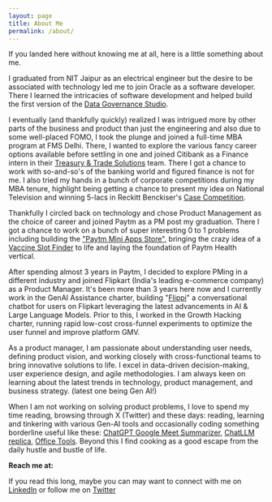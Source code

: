 ```yaml
---
layout: page
title: About Me
permalink: /about/
---
```


If you landed here without knowing me at all, here is a little something about me.

I graduated from NIT Jaipur as an electrical engineer but the desire to be associated with technology led me to join Oracle as a software developer. There I learned the intricacies of software development and helped build the first version of the [Data Governance Studio](https://docs.oracle.com/cd/E93133_01/PDF/8.0.6.0.0/OFSAA_DM_Pack_DGS_US_Regulatory_Reporting_8.0.6.0.0_User_Guide.pdf).

I eventually (and thankfully quickly) realized I was intrigued more by other parts of the business and product than just the engineering and also due to some well-placed FOMO, I took the plunge and joined a full-time MBA program at FMS Delhi. There, I wanted to explore the various fancy career options available before settling in one and joined Citibank as a Finance intern in their [Treasury & Trade Solutions](https://www.citibank.com/tts) team. There I got a chance to work with so-and-so's of the banking world and figured finance is not for me. I also tried my hands in a bunch of corporate competitions during my MBA tenure, highlight being getting a chance to present my idea on National Television and winning 5-lacs in Reckitt Benckiser's [Case Competition](https://www.youtube.com/watch?v=180lua2YSTI&t=502s).

Thankfully I circled back on technology and chose Product Management as the choice of career and joined Paytm as a PM post my graduation. There I got a chance to work on a bunch of super interesting 0 to 1 problems including building the ["Paytm Mini Apps Store"](https://www.youtube.com/watch?v=nuK7Ct59Vyk&t=3161s), bringing the crazy idea of a [Vaccine Slot Finder](https://princejain.me/2021/08/03/Building-Vaccine-Slot-Finder.html) to life and laying the foundation of Paytm Health vertical.

After spending almost 3 years in Paytm, I decided to explore PMing in a different industry and joined Flipkart (India's leading e-commerce company) as a Product Manager. It's been more than 3 years here now and I currently work in the GenAI Assistance charter, building "[Flippi](https://inc42.com/buzz/flipkart-launches-chatgpt-powered-shopping-assistant-flippi/)" a conversational chatbot for users on Flipkart leveraging the latest advancements in AI & Large Language Models. Prior to this, I worked in the Growth Hacking charter, running rapid low-cost cross-funnel experiments to optimize the user funnel and improve platform GMV.

As a product manager, I am passionate about understanding user needs, defining product vision, and working closely with cross-functional teams to bring innovative solutions to life. I excel in data-driven decision-making, user experience design, and agile methodologies. I am always keen on learning about the latest trends in technology, product management, and business strategy. (latest one being Gen AI!)

When I am not working on solving product problems, I love to spend my time reading, browsing through X (Twitter) and these days: reading, learning and tinkering with various Gen-AI tools and occasionally coding something borderline useful like these: [ChatGPT Google Meet Summarizer](https://chromewebstore.google.com/detail/chatgpt-google-meet-summa/kofkiemddfpekcadmaeheonbbkhnclhj), [ChatLLM replica](https://princejain.me/chatgpt/), [Office Tools](https://princejain.me/mytools/). Beyond this I find cooking as a good escape from the daily hustle and bustle of life.

**Reach me at:**

If you read this long, maybe you can may want to connect with me on [LinkedIn](https://in.linkedin.com/in/princejain17) or follow me on [Twitter](https://twitter.com/Prince_Jain17)
